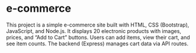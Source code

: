 # e-commerce
This project is a simple e-commerce site built with HTML, CSS (Bootstrap), JavaScript, and Node.js. It displays 20 electronic products with images, prices, and “Add to Cart” buttons. Users can add items, view their cart, and see item counts. The backend (Express) manages cart data via API routes.
